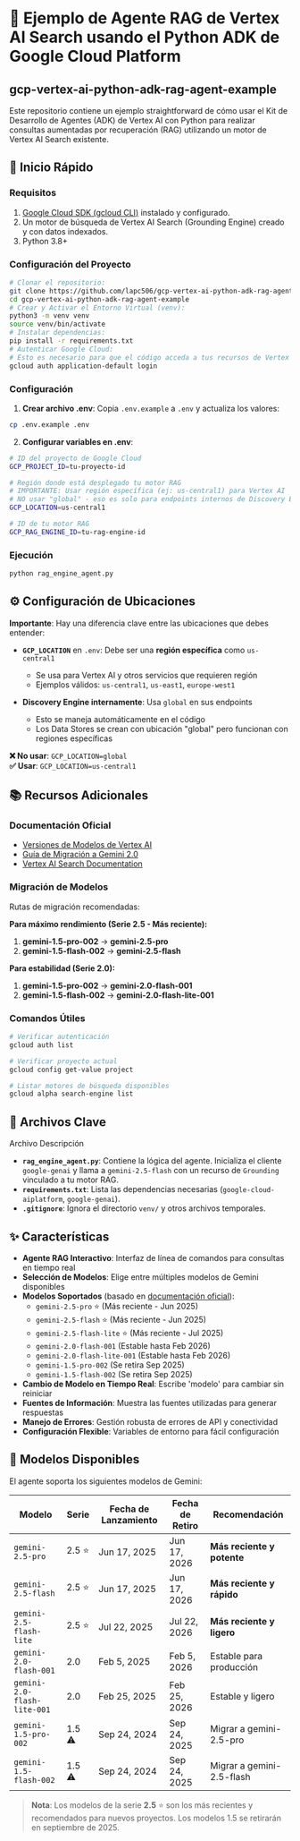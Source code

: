 # 🤖 Ejemplo de Agente RAG de Vertex AI Search usando el Python ADK de Google Cloud Platform

## gcp-vertex-ai-python-adk-rag-agent-example

Este repositorio contiene un ejemplo straightforward de cómo usar el Kit de Desarrollo de Agentes (ADK) de Vertex AI con Python para realizar consultas aumentadas por recuperación (RAG) utilizando un motor de Vertex AI Search existente.

## 🚀 Inicio Rápido

### Requisitos

1. [Google Cloud SDK (gcloud CLI)](https://cloud.google.com/sdk/docs/install) instalado y configurado.
2. Un motor de búsqueda de Vertex AI Search (Grounding Engine) creado y con datos indexados.
3. Python 3.8+

### Configuración del Proyecto

```bash
# Clonar el repositorio:
git clone https://github.com/lapc506/gcp-vertex-ai-python-adk-rag-agent-example
cd gcp-vertex-ai-python-adk-rag-agent-example
# Crear y Activar el Entorno Virtual (venv):
python3 -m venv venv
source venv/bin/activate
# Instalar dependencias:
pip install -r requirements.txt
# Autenticar Google Cloud:
# Esto es necesario para que el código acceda a tus recursos de Vertex AI.
gcloud auth application-default login
```

### Configuración

1. **Crear archivo .env**: Copia `.env.example` a `.env` y actualiza los valores:

```bash
cp .env.example .env
```

2. **Configurar variables en .env**:

```bash
# ID del proyecto de Google Cloud
GCP_PROJECT_ID=tu-proyecto-id

# Región donde está desplegado tu motor RAG
# IMPORTANTE: Usar región específica (ej: us-central1) para Vertex AI
# NO usar "global" - eso es solo para endpoints internos de Discovery Engine
GCP_LOCATION=us-central1

# ID de tu motor RAG
GCP_RAG_ENGINE_ID=tu-rag-engine-id
```

### Ejecución

```bash
python rag_engine_agent.py
```

## ⚙️ Configuración de Ubicaciones

**Importante**: Hay una diferencia clave entre las ubicaciones que debes entender:

- **`GCP_LOCATION`** en `.env`: Debe ser una **región específica** como `us-central1`

  - Se usa para Vertex AI y otros servicios que requieren región
  - Ejemplos válidos: `us-central1`, `us-east1`, `europe-west1`

- **Discovery Engine internamente**: Usa `global` en sus endpoints
  - Esto se maneja automáticamente en el código
  - Los Data Stores se crean con ubicación "global" pero funcionan con regiones específicas

**❌ No usar**: `GCP_LOCATION=global`  
**✅ Usar**: `GCP_LOCATION=us-central1`

## 📚 Recursos Adicionales

### Documentación Oficial
- [Versiones de Modelos de Vertex AI](https://cloud.google.com/vertex-ai/generative-ai/docs/learn/model-versions)
- [Guía de Migración a Gemini 2.0](https://cloud.google.com/vertex-ai/generative-ai/docs/migrate)
- [Vertex AI Search Documentation](https://cloud.google.com/vertex-ai-search/docs)

### Migración de Modelos
Rutas de migración recomendadas:

**Para máximo rendimiento (Serie 2.5 - Más reciente):**
1. **gemini-1.5-pro-002** → **gemini-2.5-pro**
2. **gemini-1.5-flash-002** → **gemini-2.5-flash**

**Para estabilidad (Serie 2.0):**
1. **gemini-1.5-pro-002** → **gemini-2.0-flash-001**
2. **gemini-1.5-flash-002** → **gemini-2.0-flash-lite-001**

### Comandos Útiles
```bash
# Verificar autenticación
gcloud auth list

# Verificar proyecto actual
gcloud config get-value project

# Listar motores de búsqueda disponibles
gcloud alpha search-engine list
```

## 📂 Archivos Clave

Archivo
Descripción

- **`rag_engine_agent.py`**: Contiene la lógica del agente. Inicializa el cliente `google-genai` y llama a `gemini-2.5-flash` con un recurso de `Grounding` vinculado a tu motor RAG.
- **`requirements.txt`**: Lista las dependencias necesarias (`google-cloud-aiplatform`, `google-genai`).
- **`.gitignore`**: Ignora el directorio `venv/` y otros archivos temporales.

## ✨ Características

- **Agente RAG Interactivo**: Interfaz de línea de comandos para consultas en tiempo real
- **Selección de Modelos**: Elige entre múltiples modelos de Gemini disponibles
- **Modelos Soportados** (basado en [documentación oficial](https://cloud.google.com/vertex-ai/generative-ai/docs/learn/model-versions)):
  - `gemini-2.5-pro` ⭐ (Más reciente - Jun 2025)
  - `gemini-2.5-flash` ⭐ (Más reciente - Jun 2025)
  - `gemini-2.5-flash-lite` ⭐ (Más reciente - Jul 2025)
  - `gemini-2.0-flash-001` (Estable hasta Feb 2026)
  - `gemini-2.0-flash-lite-001` (Estable hasta Feb 2026)
  - `gemini-1.5-pro-002` (Se retira Sep 2025)
  - `gemini-1.5-flash-002` (Se retira Sep 2025)
- **Cambio de Modelo en Tiempo Real**: Escribe 'modelo' para cambiar sin reiniciar
- **Fuentes de Información**: Muestra las fuentes utilizadas para generar respuestas
- **Manejo de Errores**: Gestión robusta de errores de API y conectividad
- **Configuración Flexible**: Variables de entorno para fácil configuración

## 🤖 Modelos Disponibles

El agente soporta los siguientes modelos de Gemini:

| Modelo | Serie | Fecha de Lanzamiento | Fecha de Retiro | Recomendación |
|--------|-------|---------------------|-----------------|---------------|
| `gemini-2.5-pro` | 2.5 ⭐ | Jun 17, 2025 | Jun 17, 2026 | **Más reciente y potente** |
| `gemini-2.5-flash` | 2.5 ⭐ | Jun 17, 2025 | Jun 17, 2026 | **Más reciente y rápido** |
| `gemini-2.5-flash-lite` | 2.5 ⭐ | Jul 22, 2025 | Jul 22, 2026 | **Más reciente y ligero** |
| `gemini-2.0-flash-001` | 2.0 | Feb 5, 2025 | Feb 5, 2026 | Estable para producción |
| `gemini-2.0-flash-lite-001` | 2.0 | Feb 25, 2025 | Feb 25, 2026 | Estable y ligero |
| `gemini-1.5-pro-002` | 1.5 ⚠️ | Sep 24, 2024 | Sep 24, 2025 | Migrar a gemini-2.5-pro |
| `gemini-1.5-flash-002` | 1.5 ⚠️ | Sep 24, 2024 | Sep 24, 2025 | Migrar a gemini-2.5-flash |

> **Nota**: Los modelos de la serie **2.5** ⭐ son los más recientes y recomendados para nuevos proyectos. Los modelos 1.5 se retirarán en septiembre de 2025.

